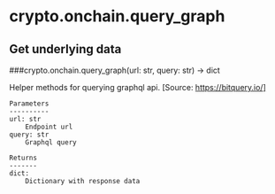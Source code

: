 # crypto.onchain.query_graph

## Get underlying data 
###crypto.onchain.query_graph(url: str, query: str) -> dict

Helper methods for querying graphql api. [Source: https://bitquery.io/]

    Parameters
    ----------
    url: str
        Endpoint url
    query: str
        Graphql query

    Returns
    -------
    dict:
        Dictionary with response data
